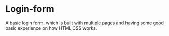 # Login-form
A basic login form, which is built with multiple pages and having some good basic experience on how HTML,CSS works.
